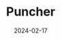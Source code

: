 ---
title: Puncher
parent: Engineering
notebook: engineering
date: 2024-02-17
signatures:
- "Ayla Clark"
- "Caleb Carlson"
- "Tucker Nielson"
- "Thomas Reid"
nav_order: 18
has_children: false
---